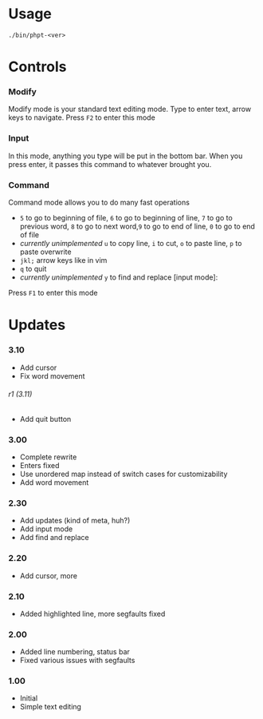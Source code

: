 # Usage

`./bin/phpt-<ver>`

# Controls

### Modify

Modify mode is your standard text editing mode. Type to enter text, arrow keys to navigate. Press `F2` to enter this mode

### Input

In this mode, anything you type will be put in the bottom bar. When you press enter, it passes this command to whatever brought you.

### Command

Command mode allows you to do many fast operations

* `5` to go to beginning of file, `6` to go to beginning of line, `7` to go to previous word, `8` to go to next word,`9` to go to end of line, `0` to go to end of file
* *currently unimplemented* `u` to copy line, `i` to cut, `o` to paste line, `p` to paste overwrite
* `jkl;` arrow keys like in vim
* `q` to quit
* *currently unimplemented* `y` to find and replace [input mode]: <find term> <replace term>

Press `F1` to enter this mode 

# Updates

### 3.10
* Add cursor
* Fix word movement
###### r1 (3.11)
* Add quit button

### 3.00
* Complete rewrite
* Enters fixed
* Use unordered map instead of switch cases for customizability
* Add word movement

### 2.30

* Add updates (kind of meta, huh?)
* Add input mode
* Add find and replace

### 2.20

* Add cursor, more

### 2.10

* Added highlighted line, more segfaults fixed

### 2.00

* Added line numbering, status bar
* Fixed various issues with segfaults

### 1.00

* Initial
* Simple text editing





